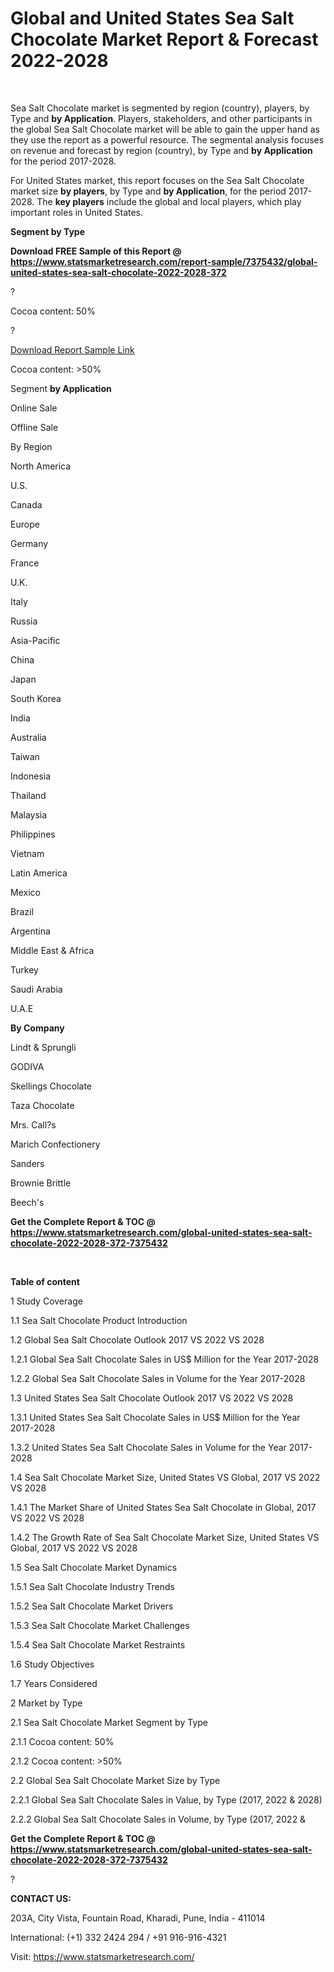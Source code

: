 <h1>Global and United States Sea Salt Chocolate Market Report & Forecast 2022-2028</h1><br/><p>Sea Salt Chocolate market is segmented by region (country), players, by Type and <strong>by Application</strong>. Players, stakeholders, and other participants in the global Sea Salt Chocolate market will be able to gain the upper hand as they use the report as a powerful resource. The segmental analysis focuses on revenue and forecast by region (country), by Type and <strong>by Application</strong> for the period 2017-2028.</p>
 
 
 
 <p>For United States market, this report focuses on the Sea Salt Chocolate market size <strong>by players</strong>, by Type and <strong>by Application</strong>, for the period 2017-2028. The <strong>key players</strong> include the global and local players, which play important roles in United States.</p>
 
 
 
 <p><strong>Segment by Type</strong></p>
 
 
 
 <div><b>Download FREE Sample of this Report @ <a href="https://www.statsmarketresearch.com/download-free-sample/7375432/global-united-states-sea-salt-chocolate-2022-2028-372">https://www.statsmarketresearch.com/report-sample/7375432/global-united-states-sea-salt-chocolate-2022-2028-372</a></b></div>
 
 
 
 <p>? </p>
 
 
 
 <p>Cocoa content: 50%</p>
 
 
 
 <p>? </p>
 
 
 
 <p><a href="https://www.statsmarketresearch.com/download-free-sample/7375432/global-united-states-sea-salt-chocolate-2022-2028-372">Download Report Sample Link</a></p>
 
 
 
 <p>Cocoa content: >50%</p>
 
 
 
 <p>Segment <strong>by Application</strong></p>
 
 
 
 <p>Online Sale</p>
 
 
 
 <p>Offline Sale</p>
 
 
 
 <p>By Region</p>
 
 
 
 <p>North America</p>
 
 
 
 <p>U.S.</p>
 
 
 
 <p>Canada</p>
 
 
 
 <p>Europe</p>
 
 
 
 <p>Germany</p>
 
 
 
 <p>France</p>
 
 
 
 <p>U.K.</p>
 
 
 
 <p>Italy</p>
 
 
 
 <p>Russia</p>
 
 
 
 <p>Asia-Pacific</p>
 
 
 
 <p>China</p>
 
 
 
 <p>Japan</p>
 
 
 
 <p>South Korea</p>
 
 
 
 <p>India</p>
 
 
 
 <p>Australia</p>
 
 
 
 <p>Taiwan</p>
 
 
 
 <p>Indonesia</p>
 
 
 
 <p>Thailand</p>
 
 
 
 <p>Malaysia</p>
 
 
 
 <p>Philippines</p>
 
 
 
 <p>Vietnam</p>
 
 
 
 <p>Latin America</p>
 
 
 
 <p>Mexico</p>
 
 
 
 <p>Brazil</p>
 
 
 
 <p>Argentina</p>
 
 
 
 <p>Middle East & Africa</p>
 
 
 
 <p>Turkey</p>
 
 
 
 <p>Saudi Arabia</p>
 
 
 
 <p>U.A.E</p>
 
 
 
 <p><strong>By Company</strong></p>
 
 
 
 <p>Lindt & Sprungli</p>
 
 
 
 <p>GODIVA</p>
 
 
 
 <p>Skellings Chocolate</p>
 
 
 
 <p>Taza Chocolate</p>
 
 
 
 <p>Mrs. Call?s</p>
 
 
 
 <p>Marich Confectionery</p>
 
 
 
 <p>Sanders</p>
 
 
 
 <p>Brownie Brittle</p>
 
 
 
 <p>Beech&#39;s</p>
 
 
 
 <div><b>Get the Complete Report & TOC @ <a href="https://www.statsmarketresearch.com/global-united-states-sea-salt-chocolate-2022-2028-372-7375432">https://www.statsmarketresearch.com/global-united-states-sea-salt-chocolate-2022-2028-372-7375432</a></b></div>
 
 
 
 <p><br />
 
 <b>Table of content</b></p>
 
 
 
 <p>1 Study Coverage<br />
 
 1.1 Sea Salt Chocolate Product Introduction<br />
 
 1.2 Global Sea Salt Chocolate Outlook 2017 VS 2022 VS 2028<br />
 
 1.2.1 Global Sea Salt Chocolate Sales in US$ Million for the Year 2017-2028<br />
 
 1.2.2 Global Sea Salt Chocolate Sales in Volume for the Year 2017-2028<br />
 
 1.3 United States Sea Salt Chocolate Outlook 2017 VS 2022 VS 2028<br />
 
 1.3.1 United States Sea Salt Chocolate Sales in US$ Million for the Year 2017-2028<br />
 
 1.3.2 United States Sea Salt Chocolate Sales in Volume for the Year 2017-2028<br />
 
 1.4 Sea Salt Chocolate Market Size, United States VS Global, 2017 VS 2022 VS 2028<br />
 
 1.4.1 The Market Share of United States Sea Salt Chocolate in Global, 2017 VS 2022 VS 2028<br />
 
 1.4.2 The Growth Rate of Sea Salt Chocolate Market Size, United States VS Global, 2017 VS 2022 VS 2028<br />
 
 1.5 Sea Salt Chocolate Market Dynamics<br />
 
 1.5.1 Sea Salt Chocolate Industry Trends<br />
 
 1.5.2 Sea Salt Chocolate Market Drivers<br />
 
 1.5.3 Sea Salt Chocolate Market Challenges<br />
 
 1.5.4 Sea Salt Chocolate Market Restraints<br />
 
 1.6 Study Objectives<br />
 
 1.7 Years Considered<br />
 
 2 Market by Type<br />
 
 2.1 Sea Salt Chocolate Market Segment by Type<br />
 
 2.1.1 Cocoa content: 50%<br />
 
 2.1.2 Cocoa content: >50%<br />
 
 2.2 Global Sea Salt Chocolate Market Size by Type<br />
 
 2.2.1 Global Sea Salt Chocolate Sales in Value, by Type (2017, 2022 & 2028)<br />
 
 2.2.2 Global Sea Salt Chocolate Sales in Volume, by Type (2017, 2022 &</p>
 
 
 
 <div><b>Get the Complete Report & TOC @ <a href="https://www.statsmarketresearch.com/global-united-states-sea-salt-chocolate-2022-2028-372-7375432">https://www.statsmarketresearch.com/global-united-states-sea-salt-chocolate-2022-2028-372-7375432</a></b></div>
 
 
 
 <p>? </p>
 
 
 
 <p><b>CONTACT US:</b><br />
 
 203A, City Vista, Fountain Road, Kharadi, Pune, India - 411014<br />
 
 International: (+1) 332 2424 294 / +91 916-916-4321<br />
 
 Visit: <a href="https://www.statsmarketresearch.com/">https://www.statsmarketresearch.com/</a></p>
